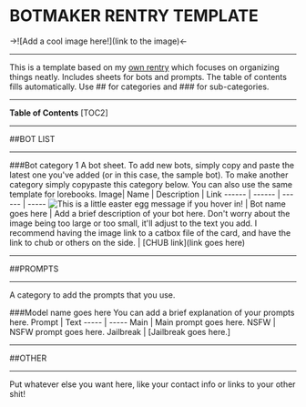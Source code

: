 # BOTMAKER RENTRY TEMPLATE
->![Add a cool image here!](link to the image)<-
***
This is a template based on my [own rentry](https://rentry.org/Darkfantasy109) which focuses on organizing things neatly.
Includes sheets for bots and prompts. 
The table of contents fills automatically. Use ## for categories and ### for sub-categories.

***
**Table of Contents**
[TOC2]
***
##BOT LIST
***
###Bot category 1
A bot sheet. To add new bots, simply copy and paste the latest one you've added (or in this case, the sample bot). To make another category simply copypaste this category below. You can also use the same template for lorebooks.
Image| Name | Description | Link
------ | ------ | ------ | -----
 ![This is a little easter egg message if you hover in!](https://files.catbox.moe/jd5it8.png) | Bot name goes here | Add a brief description of your bot here. Don't worry about the image being too large or too small, it'll adjust to the text you add. I recommend having the image link to a catbox file of the card, and have the link to chub or others on the side. | [CHUB link](link goes here)

***
##PROMPTS
***
A category to add the prompts that you use. 

###Model name goes here
You can add a brief explanation of your prompts here.
Prompt | Text
 ----- | -----
Main | Main prompt goes here.
NSFW | NSFW prompt goes here.
Jailbreak | [Jailbreak goes here.]

***
##OTHER
***
Put whatever else you want here, like your contact info or links to your other shit!